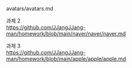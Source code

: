 avatars/avatars.md

과제 2 <br>
https://github.com/JJangJJang-man/homework/blob/main/naver/naver/naver.md

과제 3 <br>
https://github.com/JJangJJang-man/homework/blob/main/apple/apple/apple.md
